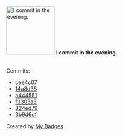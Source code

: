 <img src="https://my-badges.github.io/my-badges/evening-commits.png" alt="I commit in the evening." title="I commit in the evening." width="128">
<strong>I commit in the evening.</strong>
<br><br>

Commits:

- <a href="https://github.com/NCherfaoui/xml-xsd-validate/commit/cee4c07f7a7df4191b8236e5c862f41627da2d8a">cee4c07</a>
- <a href="https://github.com/NCherfaoui/xml-xsd-validate/commit/14a8d3886452b322c03a785da5f6f2bc15ca119e">14a8d38</a>
- <a href="https://github.com/NCherfaoui/xml-xsd-validate/commit/a44455169faf5d863fddd9f93a66140f7a539fb6">a444551</a>
- <a href="https://github.com/NCherfaoui/xml-xsd-validate/commit/f3303a3859746a2e23051bef8a124133846f0a5e">f3303a3</a>
- <a href="https://github.com/NCherfaoui/xml-xsd-validate/commit/824ed790148c05bb1502ce4045500c959e65f031">824ed79</a>
- <a href="https://github.com/NCherfaoui/xml-xsd-validate/commit/3b9d6dfe25bea3a0bb566c44950d9132d56c4997">3b9d6df</a>


Created by <a href="https://github.com/my-badges/my-badges">My Badges</a>